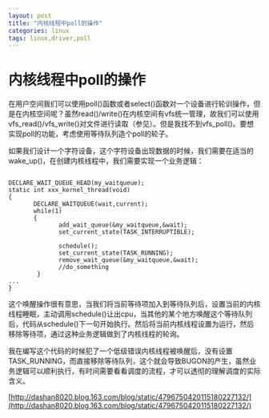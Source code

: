 ```yaml
---
layout: post
title: "内核线程中poll的操作"
categories: linux 
tags: linux,driver,poll
---
```

内核线程中poll的操作
===================
在用户空间我们可以使用poll()函数或者select()函数对一个设备进行轮训操作，但是在内核空间呢？虽然read()/write()在内核空间有vfs统一管理，故我们可以使用vfs_read()/vfs_write()对文件进行读取（参见）。但是我找不到vfs_poll()。要想实现poll的功能，考虑使用等待队列造个poll的轮子。

如果我们设计一个字符设备，这个字符设备出现数据的时候，我们需要在适当的wake_up()，在创建内核线程中，我们需要实现一个业务逻辑：

<pre><code>
DECLARE_WAIT_QUEUE_HEAD(my_waitqueue);
static int xxx_kernel_thread(void)
{
       DECLARE_WAITQUEUE(wait,current);
       while(1)
       {
              add_wait_queue(&my_waitqueue,&wait);
              set_current_state(TASK_INTERRUPTIBLE);
 
              schedule();
              set_current_state(TASK_RUNNING);
              remove_wait_queue(&my_waitqueue,&wait);
              //do_something
        }
...
}
</code></pre>

这个唤醒操作很有意思，当我们将当前等待项加入到等待队列后，设置当前的内核线程睡眠，主动调用schedule()让出cpu，当其他的某个地方唤醒这个等待队列后，代码从schedule()下一句开始执行。然后将当前内核线程设置为运行，然后移除等待项，通过这种业务逻辑做到了内核线程的轮询。

我在编写这个代码的时候犯了一个低级错误内核线程被唤醒后，没有设置TASK_RUNNING，而直接移除等待队列，这个就会导致BUGON的产生，虽然业务逻辑可以顺利执行，有时间需要看看调度的流程，才可以透彻的理解调度的实际含义。

 

[http://dashan8020.blog.163.com/blog/static/4796750420115180227132/](http://dashan8020.blog.163.com/blog/static/4796750420115180227132/)

